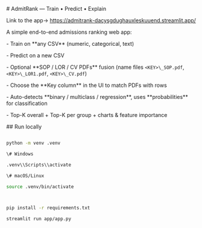 \# AdmitRank — Train • Predict • Explain

Link to the app->   https://admitrank-dacysgdughauxleskuuend.streamlit.app/


A simple end-to-end admissions ranking web app:

\- Train on \*\*any CSV\*\* (numeric, categorical, text)

\- Predict on a new CSV

\- Optional \*\*SOP / LOR / CV PDFs\*\* fusion (name files `<KEY>\_SOP.pdf`, `<KEY>\_LOR1.pdf`, `<KEY>\_CV.pdf`)

\- Choose the \*\*Key column\*\* in the UI to match PDFs with rows

\- Auto-detects \*\*binary / multiclass / regression\*\*, uses \*\*probabilities\*\* for classification

\- Top-K overall + Top-K per group + charts \& feature importance



\## Run locally



```bash

python -m venv .venv

\# Windows

.venv\\Scripts\\activate

\# macOS/Linux

source .venv/bin/activate



pip install -r requirements.txt

streamlit run app/app.py



